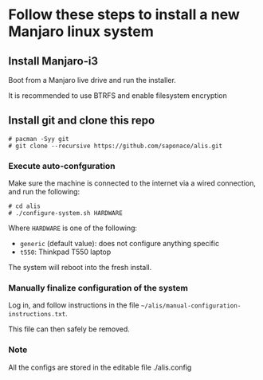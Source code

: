 # Follow these steps to install a new Manjaro linux system

## Install Manjaro-i3
Boot from a Manjaro live drive and run the installer.

It is recommended to use BTRFS and enable filesystem encryption


## Install git and clone this repo
```
# pacman -Syy git
# git clone --recursive https://github.com/saponace/alis.git
```


### Execute auto-confguration
Make sure the machine is connected to the internet via a wired connection, and run the following:
```
# cd alis
# ./configure-system.sh HARDWARE
```
Where `HARDWARE` is one of the following:
* `generic` (default value): does not configure anything specific
* `t550`: Thinkpad T550 laptop

The system will reboot into the fresh install.


### Manually finalize configuration of the system
Log in, and follow instructions in the file `~/alis/manual-configuration-instructions.txt`.

This file can then safely be removed.


### Note
All the configs are stored in the editable file ./alis.config
